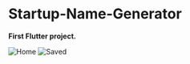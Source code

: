 # Startup-Name-Generator
**First Flutter project.**


![Home](https://i.imgur.com/RQVf3xv.jpg)
![Saved](https://i.imgur.com/k6cqiOa.jpg)

